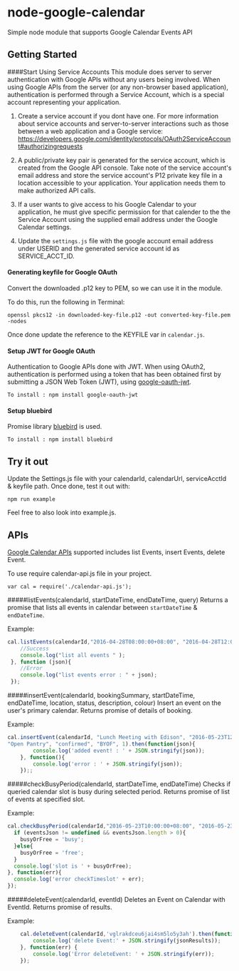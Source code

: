 # node-google-calendar
Simple node module that supports Google Calendar Events API

## Getting Started

####Start Using Service Accounts
This module does server to server authentication with Google APIs without any users being involved. 
When using Google APIs from the server (or any non-browser based application), authentication is performed through a Service Account, which is a special account representing your application. 

1. Create a service account if you dont have one. For more information about service accounts and server-to-server interactions such as those between a web application and a Google service: https://developers.google.com/identity/protocols/OAuth2ServiceAccount#authorizingrequests

2. A public/private key pair is generated for the service account, which is created from the Google API console. Take note of the service account's email address and store the service account's P12 private key file in a location accessible to your application. Your application needs them to make authorized API calls.

3. If a user wants to give access to his Google Calendar to your application, he must give specific permission for that calender to the the Service Account using the supplied email address under the Google Calendar settings.

4. Update the `settings.js` file with the google account email address under USERID and the generated service account id as SERVICE_ACCT_ID.


#### Generating keyfile for Google OAuth 
Convert the downloaded .p12 key to PEM, so we can use it in the module.

To do this, run the following in Terminal:

`openssl pkcs12 -in downloaded-key-file.p12 -out converted-key-file.pem -nodes`

Once done update the reference to the KEYFILE var in `calendar.js`.

#### Setup JWT for Google OAuth 
Authentication to Google APIs done with JWT. When using OAuth2, authentication is performed using a token that has been obtained first by submitting a JSON Web Token (JWT), using [google-oauth-jwt](https://github.com/extrabacon/google-oauth-jwt).

`To install : npm install google-oauth-jwt`

#### Setup bluebird
Promise library [bluebird](https://github.com/petkaantonov/bluebird) is used.

`To install : npm install bluebird`


## Try it out
Update the Settings.js file with your calendarId, calendarUrl, serviceAcctId & keyfile path.
Once done, test it out with: 

`npm run example`

Feel free to also look into example.js.


## APIs
[Google Calendar APIs](https://developers.google.com/google-apps/calendar/v3/reference/events) supported includes list Events, insert Events, delete Event.

To use require calendar-api.js file in your project.

`var cal = require('./calendar-api.js');`

#####listEvents(calendarId, startDateTime, endDateTime, query)
Returns a promise that lists all events in calendar between `startDateTime` & `endDateTime`.

Example:
```javascript
cal.listEvents(calendarId,"2016-04-28T08:00:00+08:00", "2016-04-28T12:00:00+08:00", "meeting").then(function(json){
    //Success
    console.log("list all events " );
 }, function (json){
    //Error
    console.log("list events error : " + json);
 });
```

#####insertEvent(calendarId, bookingSummary, startDateTime, endDateTime, location, status, description, colour)
Insert an event on the user's primary calendar. Returns promise of details of booking.

Example:
```javascript
cal.insertEvent(calendarId, "Lunch Meeting with Edison", "2016-05-23T12:00:00+08:00", "2016-05-23T13:00:00+08:00", 
"Open Pantry", "confirmed", "BYOF", 1).then(function(json){
		console.log('added event! : ' + JSON.stringify(json));
	}, function(){
		console.log('error : ' + JSON.stringify(json));
	});;
```

#####checkBusyPeriod(calendarId, startDateTime, endDateTime)
Checks if queried calendar slot is busy during selected period. 
Returns promise of list of events at specified slot. 

Example:
```javascript
cal.checkBusyPeriod(calendarId,"2016-05-23T10:00:00+08:00", "2016-05-23T11:00:00+08:00").then(function(eventsJson){ 
  if (eventsJson != undefined && eventsJson.length > 0){
    busyOrFree = 'busy';
  }else{
    busyOrFree = 'free';
  }
  console.log('slot is ' + busyOrFree);  
}, function(err){
  console.log('error checkTimeslot' + err);
});
```

#####deleteEvent(calendarId, eventId)
Deletes an Event on Calendar with EventId.
Returns promise of results. 

Example:
```javascript
    cal.deleteEvent(calendarId,'vglrakdceu6jai4sm5lo5y3ah').then(function(jsonResults) {
        console.log('delete Event:' + JSON.stringify(jsonResults));
    }, function(err) {
        console.log('Error deleteEvent: ' + JSON.stringify(err));
    });
```

